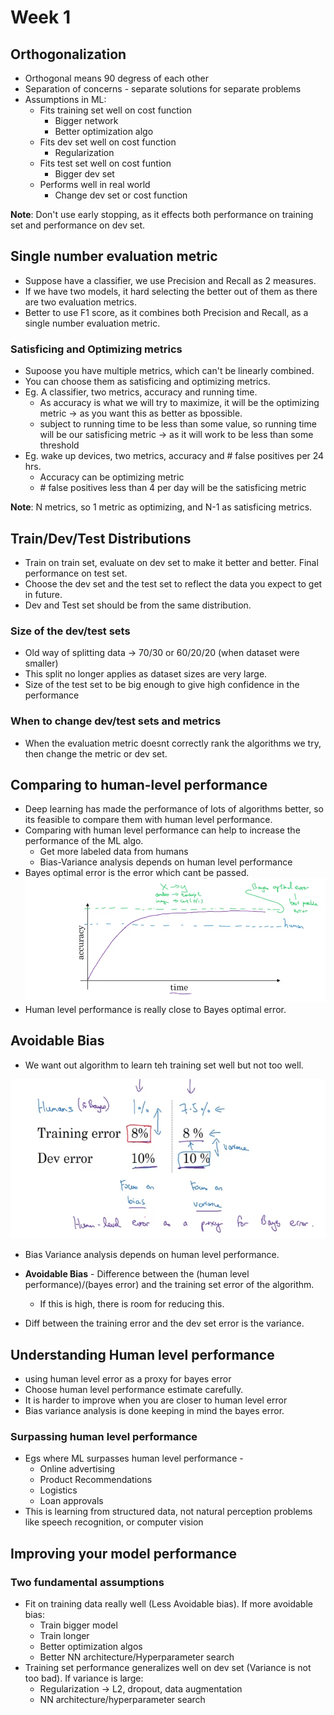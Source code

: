 # Week 1
## Orthogonalization
* Orthogonal means 90 degress of each other
* Separation of concerns - separate solutions for separate problems
* Assumptions in ML:
  * Fits training set well on cost function
    * Bigger network
    * Better optimization algo
  * Fits dev set well on cost function
    * Regularization
  * Fits test set well on cost funtion
    * Bigger dev set
  * Performs well in real world
    * Change dev set or cost function 

**Note**: Don't use early stopping, as it effects both performance on training set and performance on dev set.

## Single number evaluation metric
* Suppose have a classifier, we use Precision and Recall as 2 measures. 
* If we have two models, it hard selecting the better out of them as there are two evaluation metrics.
* Better to use F1 score, as it combines both Precision and Recall, as a single number evaluation metric.

### Satisficing and Optimizing metrics
* Supoose you have multiple metrics, which can't be linearly combined.
* You can choose them as satisficing and optimizing metrics.
* Eg. A classifier, two metrics, accuracy and running time.
  * As accuracy is what we will try to maximize, it will be the optimizing metric -> as you want this as better as bpossible.
  * subject to running time to be less than some value, so running time will be our satisficing metric -> as it will work to be less than some threshold
 * Eg. wake up devices, two metrics, accuracy and # false positives per 24 hrs.
   * Accuracy can be optimizing metric
   * \# false positives less than 4 per day will be the satisficing metric


 **Note**: N metrics, so 1 metric as optimizing, and N-1 as satisficing metrics.

## Train/Dev/Test Distributions
* Train on train set, evaluate on dev set to make it better and better. Final performance on test set.
* Choose the dev set and the test set to reflect the data you expect to get in future.
* Dev and Test set should be from the same distribution.

### Size of the dev/test sets
* Old way of splitting data -> 70/30 or 60/20/20 (when dataset were smaller)
* This split no longer applies as dataset sizes are very large.
* Size of the test set to be big enough to give high confidence in the performance

### When to change dev/test sets and metrics
* When the evaluation metric doesnt correctly rank the algorithms we try, then change the metric or dev set. 

## Comparing to human-level performance
* Deep learning has made the performance of lots of algorithms better, so its feasible to compare them with human level performance.
* Comparing with human level performance can help to increase the performance of the ML algo.
  * Get more labeled data from humans
  * Bias-Variance analysis depends on human level performance
* Bayes optimal error is the error which cant be passed.
![Bayes Optimal Error](imgs/bayes-optimal-error.png)
* Human level performance is really close to Bayes optimal error.

## Avoidable Bias
* We want out algorithm to learn teh training set well but not too well.

![Bias Variance](imgs/bias-variance.png)
* Bias Variance analysis depends on human level performance.

* **Avoidable Bias** - Difference between the (human level performance)/(bayes error) and the training set error of the algorithm.
  * If this is high, there is room for reducing this.
* Diff between the training error and the dev set error is the variance.

## Understanding Human level performance
* using human level error as a proxy for bayes error
* Choose human level performance estimate carefully.
* It is harder to improve when you are closer to human level error
* Bias variance analysis is done keeping in mind the bayes error.

### Surpassing human level performance
* Egs where ML surpasses human level performance - 
  * Online advertising
  * Product Recommendations
  * Logistics
  * Loan approvals
* This is learning from structured data, not natural perception problems like speech recognition, or computer vision

## Improving your model performance
### Two fundamental assumptions
* Fit on training data really well (Less Avoidable bias). If more avoidable bias:
    * Train bigger model
    * Train longer
    * Better optimization algos
    * Better NN architecture/Hyperparameter search
* Training set performance generalizes well on dev set (Variance is not too bad). If variance is large: 
  * Regularization -> L2, dropout, data augmentation
  * NN architecture/hyperparameter search